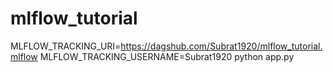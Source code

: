 # mlflow_tutorial

MLFLOW_TRACKING_URI=https://dagshub.com/Subrat1920/mlflow_tutorial.mlflow
MLFLOW_TRACKING_USERNAME=Subrat1920
python app.py


